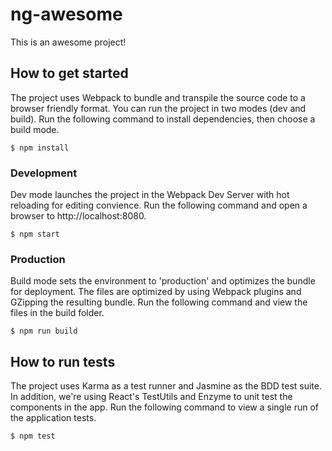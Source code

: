 # ng-awesome
This is an awesome project!

## How to get started

The project uses Webpack to bundle and transpile the source code to a browser friendly format. You can run the project in two modes (dev and build). Run the following command to install dependencies, then choose a build mode.

```
$ npm install
```

### Development

Dev mode launches the project in the Webpack Dev Server with hot reloading for editing convience. Run the following command and open a browser to http://localhost:8080.

```
$ npm start
```

### Production

Build mode sets the environment to 'production' and optimizes the bundle for deployment. The files are optimized by using Webpack plugins and GZipping the resulting bundle. Run the following command and view the files in the build folder.

```
$ npm run build
```

## How to run tests

The project uses Karma as a test runner and Jasmine as the BDD test suite. In addition, we're using React's TestUtils and Enzyme to unit test the components in the app. Run the following command to view a single run of the application tests.

```
$ npm test
```
